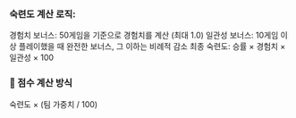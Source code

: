 ### 숙련도 계산 로직:

경험치 보너스: 50게임을 기준으로 경험치를 계산 (최대 1.0)
일관성 보너스: 10게임 이상 플레이했을 때 완전한 보너스, 그 이하는 비례적 감소
최종 숙련도: 승률 × 경험치 × 일관성 × 100

### 🔄 점수 계산 방식 

숙련도 × (팀 가중치 / 100)

